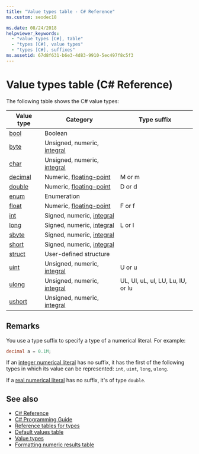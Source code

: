 ```yaml
---
title: "Value types table - C# Reference"
ms.custom: seodec18

ms.date: 08/24/2018
helpviewer_keywords: 
  - "value types [C#], table"
  - "types [C#], value types"
  - "types [C#], suffixes"
ms.assetid: 67d8f631-b6e3-4d83-9910-5ec497f8c5f3
---
```

# Value types table (C# Reference)

The following table shows the C# value types:

|Value type|Category|Type suffix|
|----------------|--------------|-----------------|
|[bool](bool.md)|Boolean||
|[byte](byte.md)|Unsigned, numeric, [integral](integral-types-table.md)||
|[char](char.md)|Unsigned, numeric, [integral](integral-types-table.md)||
|[decimal](decimal.md)|Numeric, [floating-point](floating-point-types-table.md)|M or m|
|[double](double.md)|Numeric, [floating-point](floating-point-types-table.md)|D or d|
|[enum](enum.md)|Enumeration||
|[float](float.md)|Numeric, [floating-point](floating-point-types-table.md)|F or f|
|[int](int.md)|Signed, numeric, [integral](integral-types-table.md)||
|[long](long.md)|Signed, numeric, [integral](integral-types-table.md)|L or l|
|[sbyte](sbyte.md)|Signed, numeric, [integral](integral-types-table.md)||
|[short](short.md)|Signed, numeric, [integral](integral-types-table.md)||
|[struct](struct.md)|User-defined structure||
|[uint](uint.md)|Unsigned, numeric, [integral](integral-types-table.md)|U or u|
|[ulong](ulong.md)|Unsigned, numeric, [integral](integral-types-table.md)|UL, Ul, uL, ul, LU, Lu, lU, or lu|
|[ushort](ushort.md)|Unsigned, numeric, [integral](integral-types-table.md)||

## Remarks

You use a type suffix to specify a type of a numerical literal. For example:

```csharp
decimal a = 0.1M;
```

If an [integer numerical literal](~/_csharplang/spec/lexical-structure.md#integer-literals) has no suffix, it has the first of the following types in which its value can be represented: `int`, `uint`, `long`, `ulong`.

If a [real numerical literal](~/_csharplang/spec/lexical-structure.md#real-literals) has no suffix, it's of type `double`.

## See also

- [C# Reference](../index.md)
- [C# Programming Guide](../../programming-guide/index.md)
- [Reference tables for types](reference-tables-for-types.md)
- [Default values table](default-values-table.md)
- [Value types](value-types.md)
- [Formatting numeric results table](formatting-numeric-results-table.md)